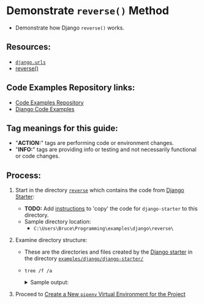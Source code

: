 # Demonstrate `reverse()` Method
* Demonstrate how Django `reverse()` works.

## Resources:
* [`django.urls`](https://docs.djangoproject.com/en/4.1/ref/urlresolvers/#module-django.urls)
* [reverse()](https://docs.djangoproject.com/en/4.1/ref/urlresolvers/#reverse)

## Code Examples Repository links:
* [Code Examples Repository](../../../README.md)
* [Django Code Examples](../../README.md)

## Tag meanings for this guide:
* "**ACTION:**" tags are performing code or environment changes.
* "**INFO:**" tags are providing info or testing and not necessarily functional or code changes.

## Process:
1. Start in the directory [`reverse`](../../reverse/) which contains the code from [Django Starter](../../django-starter/README.md):
    * **TODO:** Add [instructions](https://github.com/brucestull/examples/issues/41#issue-1368891990) to 'copy' the code for `django-starter` to this directory.
    * Sample directory location:
        * `C:\Users\Bruce\Programming\examples\django\reverse\`

1. Examine directory structure:
    * These are the directories and files created by the [Django starter](../../django-starter/README.md) in the directory [`examples/django/django-starter/`](../../django-starter/)
    * `tree /f /a`
        <details>
        <summary>Sample output:</summary>

            PS C:\Users\Bruce\Programming\examples\django\reverse> tree /f /a
            Folder PATH listing for volume OS
            Volume serial number is CC00-DD12
            C:.
            |   manage.py
            |   Pipfile
            |   Pipfile.lock
            |   README.md
            |
            +---notes
            |       commands_and_links.md
            |       notes.md
            |
            +---the_app
            |   |   admin.py
            |   |   apps.py
            |   |   models.py
            |   |   tests.py
            |   |   views.py
            |   |   __init__.py
            |   |
            |   \---migrations
            |           __init__.py
            |
            \---the_project
                    asgi.py
                    settings.py
                    urls.py
                    wsgi.py
                    __init__.py

            PS C:\Users\Bruce\Programming\examples\django\reverse>
        </details>

1. Proceed to [Create a New `pipenv` Virtual Environment for the Project](./01_create_virtual_environment.md)





